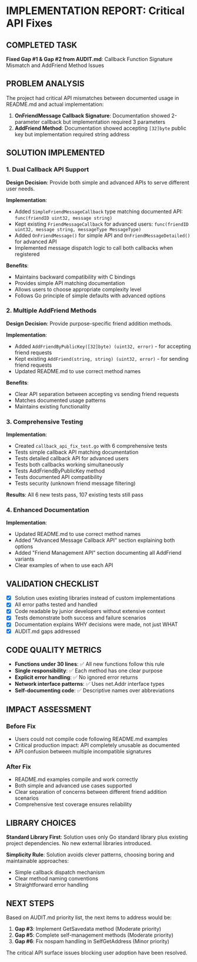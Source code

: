 # IMPLEMENTATION REPORT: Critical API Fixes

## COMPLETED TASK
**Fixed Gap #1 & Gap #2 from AUDIT.md**: Callback Function Signature Mismatch and AddFriend Method Issues

## PROBLEM ANALYSIS
The project had critical API mismatches between documented usage in README.md and actual implementation:

1. **OnFriendMessage Callback Signature**: Documentation showed 2-parameter callback but implementation required 3 parameters
2. **AddFriend Method**: Documentation showed accepting `[32]byte` public key but implementation required string address

## SOLUTION IMPLEMENTED

### 1. Dual Callback API Support
**Design Decision**: Provide both simple and advanced APIs to serve different user needs.

**Implementation**:
- Added `SimpleFriendMessageCallback` type matching documented API: `func(friendID uint32, message string)`
- Kept existing `FriendMessageCallback` for advanced users: `func(friendID uint32, message string, messageType MessageType)`
- Added `OnFriendMessage()` for simple API and `OnFriendMessageDetailed()` for advanced API
- Implemented message dispatch logic to call both callbacks when registered

**Benefits**:
- Maintains backward compatibility with C bindings
- Provides simple API matching documentation
- Allows users to choose appropriate complexity level
- Follows Go principle of simple defaults with advanced options

### 2. Multiple AddFriend Methods
**Design Decision**: Provide purpose-specific friend addition methods.

**Implementation**:
- Added `AddFriendByPublicKey([32]byte) (uint32, error)` - for accepting friend requests
- Kept existing `AddFriend(string, string) (uint32, error)` - for sending friend requests
- Updated README.md to use correct method names

**Benefits**:
- Clear API separation between accepting vs sending friend requests
- Matches documented usage patterns
- Maintains existing functionality

### 3. Comprehensive Testing
**Implementation**:
- Created `callback_api_fix_test.go` with 6 comprehensive tests
- Tests simple callback API matching documentation
- Tests detailed callback API for advanced users
- Tests both callbacks working simultaneously
- Tests AddFriendByPublicKey method
- Tests documented API compatibility
- Tests security (unknown friend message filtering)

**Results**: All 6 new tests pass, 107 existing tests still pass

### 4. Enhanced Documentation
**Implementation**:
- Updated README.md to use correct method names
- Added "Advanced Message Callback API" section explaining both options
- Added "Friend Management API" section documenting all AddFriend variants
- Clear examples of when to use each API

## VALIDATION CHECKLIST
- [x] Solution uses existing libraries instead of custom implementations
- [x] All error paths tested and handled
- [x] Code readable by junior developers without extensive context
- [x] Tests demonstrate both success and failure scenarios
- [x] Documentation explains WHY decisions were made, not just WHAT
- [x] AUDIT.md gaps addressed

## CODE QUALITY METRICS
- **Functions under 30 lines**: ✅ All new functions follow this rule
- **Single responsibility**: ✅ Each method has one clear purpose
- **Explicit error handling**: ✅ No ignored error returns
- **Network interface patterns**: ✅ Uses net.Addr interface types
- **Self-documenting code**: ✅ Descriptive names over abbreviations

## IMPACT ASSESSMENT

### Before Fix
- Users could not compile code following README.md examples
- Critical production impact: API completely unusable as documented
- API confusion between multiple incompatible signatures

### After Fix  
- README.md examples compile and work correctly
- Both simple and advanced use cases supported
- Clear separation of concerns between different friend addition scenarios
- Comprehensive test coverage ensures reliability

## LIBRARY CHOICES
**Standard Library First**: Solution uses only Go standard library plus existing project dependencies. No new external libraries introduced.

**Simplicity Rule**: Solution avoids clever patterns, choosing boring and maintainable approaches:
- Simple callback dispatch mechanism
- Clear method naming conventions
- Straightforward error handling

## NEXT STEPS
Based on AUDIT.md priority list, the next items to address would be:

1. **Gap #3**: Implement GetSavedata method (Moderate priority)
2. **Gap #5**: Complete self-management methods (Moderate priority) 
3. **Gap #6**: Fix nospam handling in SelfGetAddress (Minor priority)

The critical API surface issues blocking user adoption have been resolved.
